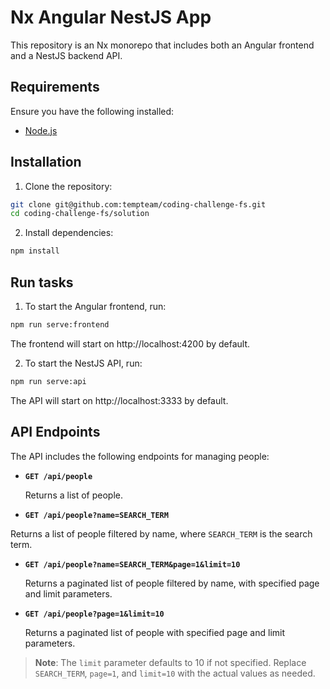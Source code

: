 # Nx Angular NestJS App

This repository is an Nx monorepo that includes both an Angular frontend and a NestJS backend API.

## Requirements

Ensure you have the following installed:

- [Node.js](https://nodejs.org/)

## Installation

1. Clone the repository:

```bash
git clone git@github.com:tempteam/coding-challenge-fs.git
cd coding-challenge-fs/solution
```

2. Install dependencies:

```bash
npm install
```

## Run tasks

1. To start the Angular frontend, run:

```sh
npm run serve:frontend
```

The frontend will start on http://localhost:4200 by default.

2. To start the NestJS API, run:

```sh
npm run serve:api
```

The API will start on http://localhost:3333 by default.


## API Endpoints

The API includes the following endpoints for managing people:

- **`GET /api/people`**

  Returns a list of people.

- **`GET /api/people?name=SEARCH_TERM`**

Returns a list of people filtered by name, where `SEARCH_TERM` is the search term.

- **`GET /api/people?name=SEARCH_TERM&page=1&limit=10`**

  Returns a paginated list of people filtered by name, with specified page and limit parameters.

- **`GET /api/people?page=1&limit=10`**

  Returns a paginated list of people with specified page and limit parameters.

> **Note**: The `limit` parameter defaults to 10 if not specified. Replace `SEARCH_TERM`, `page=1`, and `limit=10` with the actual values as needed.
